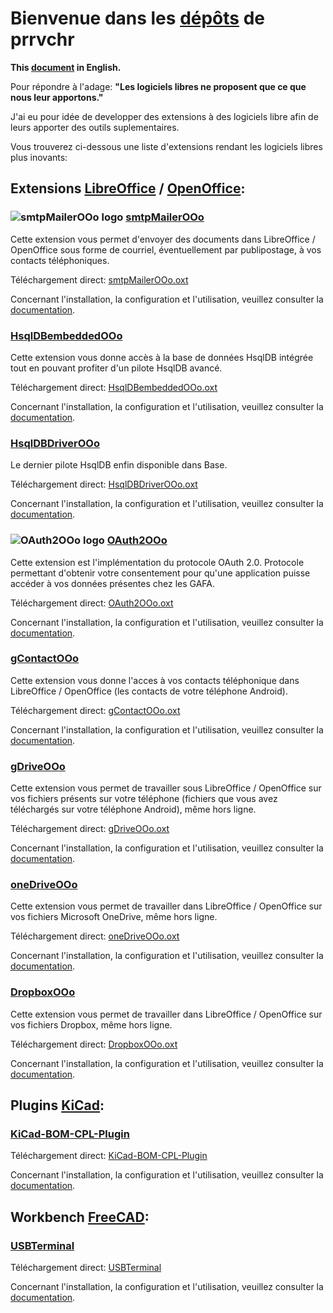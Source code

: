 # Bienvenue dans les [dépôts](https://github.com/prrvchr?tab=repositories) de prrvchr

**This [document](https://prrvchr.github.io/) in English.**

Pour répondre à l'adage: **"Les logiciels libres ne proposent que ce que nous leur apportons."**

J'ai eu pour idée de developper des extensions à des logiciels libre afin de leurs apporter des outils suplementaires.

Vous trouverez ci-dessous une liste d'extensions rendant les logiciels libres plus inovants:

## Extensions [LibreOffice](https://fr.libreoffice.org/download/telecharger-libreoffice/) / [OpenOffice](https://www.openoffice.org/fr/Telecharger/):

### ![smtpMailerOOo logo](https://prrvchr.github.io/smtpMailerOOo/img/smtpMailerOOo.png) [smtpMailerOOo](https://github.com/prrvchr/smtpMailerOOo/)

Cette extension vous permet d'envoyer des documents dans LibreOffice / OpenOffice sous forme de courriel, éventuellement par publipostage, à vos contacts téléphoniques.

Téléchargement direct: [smtpMailerOOo.oxt](https://github.com/prrvchr/smtpMailerOOo/raw/master/smtpMailerOOo.oxt)

Concernant l'installation, la configuration et l'utilisation, veuillez consulter la [documentation](https://prrvchr.github.io/smtpMailerOOo/README_fr).

### [HsqlDBembeddedOOo](https://github.com/prrvchr/HsqlDBembeddedOOo)

Cette extension vous donne accès à la base de données HsqlDB intégrée tout en pouvant profiter d'un pilote HsqlDB avancé.

Téléchargement direct: [HsqlDBembeddedOOo.oxt](https://github.com/prrvchr/HsqlDBembeddedOOo/raw/master/HsqlDBembeddedOOo.oxt)

Concernant l'installation, la configuration et l'utilisation, veuillez consulter la [documentation](https://prrvchr.github.io/HsqlDBembeddedOOo/README_fr).

### [HsqlDBDriverOOo](https://github.com/prrvchr/HsqlDBDriverOOo/)

Le dernier pilote HsqlDB enfin disponible dans Base.

Téléchargement direct: [HsqlDBDriverOOo.oxt](https://github.com/prrvchr/HsqlDBDriverOOo/raw/master/HsqlDBDriverOOo.oxt)

Concernant l'installation, la configuration et l'utilisation, veuillez consulter la [documentation](https://prrvchr.github.io/HsqlDBDriverOOo/README_fr).

### ![OAuth2OOo logo](https://prrvchr.github.io/OAuth2OOo/img/OAuth2OOo.png) [OAuth2OOo](https://github.com/prrvchr/OAuth2OOo/)

Cette extension est l'implémentation du protocole OAuth 2.0. Protocole permettant d'obtenir votre consentement pour qu'une application puisse accéder à vos données présentes chez les GAFA.

Téléchargement direct: [OAuth2OOo.oxt](https://github.com/prrvchr/OAuth2OOo/raw/master/OAuth2OOo.oxt)

Concernant l'installation, la configuration et l'utilisation, veuillez consulter la [documentation](https://prrvchr.github.io/OAuth2OOo/README_fr).

### [gContactOOo](https://github.com/prrvchr/gContactOOo/)

Cette extension vous donne l'acces à vos contacts téléphonique dans LibreOffice / OpenOffice (les contacts de votre téléphone Android).

Téléchargement direct: [gContactOOo.oxt](https://github.com/prrvchr/gContactOOo/raw/master/gContactOOo.oxt)

Concernant l'installation, la configuration et l'utilisation, veuillez consulter la [documentation](https://prrvchr.github.io/gContactOOo/README_fr).

### [gDriveOOo](https://github.com/prrvchr/gDriveOOo/)

Cette extension vous permet de travailler sous LibreOffice / OpenOffice sur vos fichiers présents sur votre téléphone (fichiers que vous avez téléchargés sur votre téléphone Android), même hors ligne.

Téléchargement direct: [gDriveOOo.oxt](https://github.com/prrvchr/gDriveOOo/raw/master/gDriveOOo.oxt)

Concernant l'installation, la configuration et l'utilisation, veuillez consulter la [documentation](https://prrvchr.github.io/gDriveOOo/README_fr).

### [oneDriveOOo](https://github.com/prrvchr/oneDriveOOo/)

Cette extension vous permet de travailler dans LibreOffice / OpenOffice sur vos fichiers Microsoft OneDrive, même hors ligne.

Téléchargement direct: [oneDriveOOo.oxt](https://github.com/prrvchr/oneDriveOOo/raw/master/oneDriveOOo.oxt)

Concernant l'installation, la configuration et l'utilisation, veuillez consulter la [documentation](https://prrvchr.github.io/oneDriveOOo/README_fr).

### [DropboxOOo](https://github.com/prrvchr/DropboxOOo/)

Cette extension vous permet de travailler dans LibreOffice / OpenOffice sur vos fichiers Dropbox, même hors ligne.

Téléchargement direct: [DropboxOOo.oxt](https://github.com/prrvchr/DropboxOOo/raw/master/DropboxOOo.oxt)

Concernant l'installation, la configuration et l'utilisation, veuillez consulter la [documentation](https://prrvchr.github.io/DropboxOOo/README_fr).

## Plugins [KiCad](https://kicad-pcb.org/download/):

### [KiCad-BOM-CPL-Plugin](https://github.com/prrvchr/KiCad-BOM-CPL-Plugin/)

Téléchargement direct: [KiCad-BOM-CPL-Plugin](https://github.com/prrvchr/KiCad-BOM-CPL-Plugin/archive/v0.0.5.zip)

Concernant l'installation, la configuration et l'utilisation, veuillez consulter la [documentation](https://prrvchr.github.io/KiCad-BOM-CPL-Plugin/).

## Workbench [FreeCAD](https://www.freecadweb.org/?lang=fr):

### [USBTerminal](https://github.com/prrvchr/USBTerminal/)

Téléchargement direct: [USBTerminal](https://github.com/prrvchr/USBTerminal/archive/v0.7.zip)

Concernant l'installation, la configuration et l'utilisation, veuillez consulter la [documentation](https://prrvchr.github.io/USBTerminal/README_fr).
